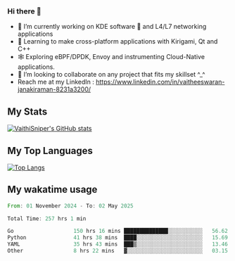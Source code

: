 ### Hi there 👋

- 🔭 I’m currently working on KDE software 💓 and L4/L7 networking applications 
- 📖 Learning to make cross-platform applications with Kirigami, Qt and C++
- 🕸️ Exploring eBPF/DPDK, Envoy and instrumenting Cloud-Native applications. 
- 👯 I’m looking to collaborate on any project that fits my skillset ^_^
- Reach me at my LinkedIn : https://www.linkedin.com/in/vaitheeswaran-janakiraman-8231a3200/

## My Stats
[![VaithiSniper's GitHub stats](https://github-readme-stats.vercel.app/api?username=VaithiSniper&hide=stars&theme=radical)](https://github.com/anuraghazra/github-readme-stats)

## My Top Languages

[![Top Langs](https://github-readme-stats.vercel.app/api/top-langs/?username=VaithiSniper&layout=compact)](https://github.com/anuraghazra/github-readme-stats)

## My wakatime usage

<!--START_SECTION:waka-->

```rust
From: 01 November 2024 - To: 02 May 2025

Total Time: 257 hrs 1 min

Go                   150 hrs 16 mins ██████████████░░░░░░░░░░░   56.62 %
Python               41 hrs 38 mins  ████░░░░░░░░░░░░░░░░░░░░░   15.69 %
YAML                 35 hrs 43 mins  ███▒░░░░░░░░░░░░░░░░░░░░░   13.46 %
Other                8 hrs 22 mins   ▓░░░░░░░░░░░░░░░░░░░░░░░░   03.15 %
```

<!--END_SECTION:waka-->

